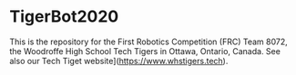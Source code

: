 # TigerBot2020

This is the repository for the First Robotics Competition (FRC) Team 8072, the Woodroffe High School Tech Tigers in Ottawa, Ontario, Canada. See also our Tech Tiget website](https://www.whstigers.tech).
